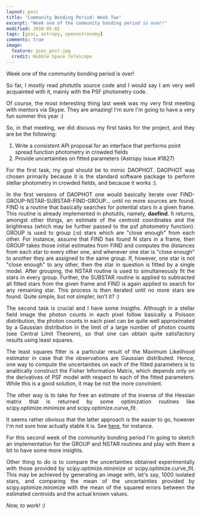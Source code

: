 ```yaml
---
layout: post
title: "Community Bonding Period: Week Two"
excerpt: "Week one of the community bonding period is over!"
modified: 2016-05-02
tags: [gsoc, astropy, openastronomy]
comments: true
image:
  feature: gsoc_post.jpg
  credit: Hubble Space Telescope
---
```

<p style='text-align: justify;'>
Week one of the community bonding period is over!
</p>

<p style='text-align: justify;'>
So far, I mostly read photutils source code and I would say I am very well acquainted with it, mainly with the PSF photometry code. 
</p>

<p style='text-align: justify;'>
Of course, the most interesting thing last week was my very first meeting with mentors via Skype. They are amazing! I'm sure I'm going to have a very fun summer this year :)
</p>

<p style='text-align: justify;'>
So, in that meeting, we did discuss my first tasks for the project, and they are be the following:
<ol>
<li> Write a consistent API proposal for an interface that performs point spread function photometry in crowded fields</li>
<li> Provide uncertainties on fitted parameters (Astropy issue #1827)</li>
</ol>
</p>

<p style='text-align: justify;'>
For the first task, my goal should be to mimic DAOPHOT. DAOPHOT was chosen primarily because it is the standard software package to perform stellar photometry in crowded fields, and because it works :). 
</p>

<p style='text-align: justify;'>
In the first versions of DAOPHOT one would basically iterate over FIND-GROUP-NSTAR-SUBSTAR-FIND-GROUP... until no more sources are found. FIND is a routine that basically searches for potential stars in a given frame. This routine is already implemented in photutils, namely, <b>daofind</b>. It returns, amongst other things, an estimate of the centroid coordinates and the brightness (which may be further passed to the psf photometry function). GROUP is used to group (:o) stars which are "close enough" from each other. For instance, assume that FIND has found N stars in a frame, then GROUP takes those initial estimates from FIND and computes the distances from each star to every other one, and whenever one star is "close enough" to another they are assigned to the same group. If, however, one star is not "close enough" to any other, then the star in question is fitted by a single model. After grouping, the NSTAR routine is used to simultaneously fit the stars in every group. Further, the SUBSTAR routine is applied to subtracted all fitted stars from the given frame and FIND is again applied to search for any remaining star. This process is then iterated until no more stars are found. Quite simple, but not simpler, isn't it? :)
</p>

<p style='text-align: justify;'>
The second task is crucial and I have some insigths. Although in a stellar field image the photon counts in each pixel follow basically a Poisson distribution, the photon counts in each pixel can be quite well approximated by a Gaussian distribution in the limit of a large number of photon counts (see Central Limit Theorem), so that one can obtain quite satisfactory results using least squares.
</p>

<p style='text-align: justify;'>
The least squares fitter is a particular result of the Maximum Likelihood estimator in case that the observations are Gaussian distributed. Hence, one way to compute the uncertainties on each of the fitted parameters is to analitically construct the Fisher Information Matrix, which depends only on the derivatives of PSF model with respect to each of the fitted parameters. While this is a good solution, it may be not the more convinient.
</p>

<p style='text-align: justify;'>
The other way is to take for free an estimate of the inverse of the Hessian matrix that is returned by some optimization routines like scipy.optimize.minimize and scipy.optimize.curve_fit.
</p>

<p style='text-align: justify;'>
It seems rather obvious that the latter approach is the easier to go, however I'm not sure how actually stable it is. See <a href="http://stackoverflow.com/questions/29443318/scipy-optimize-minimize-hess-inv-strongly-depends-on-initial-guess">here</a>, for instance.
</p>

<p style='text-align: justify;'>
For this second week of the community bonding period I'm going to sketch an implementation for the GROUP and NSTAR routines and play with them a bit to have some more insights.
</p>

<p style='text-align: justify;'>
Other thing to do is to compare the uncertainties obtained experimentally with those provided by scipy.optimize.minimize or scipy.optimize.curve_fit. This may be achieved by generating an image with, let's say, 1000 isolated stars, and comparing the mean of the uncertainties provided by scipy.optimize.minimize with the mean of the squared errors between the estimated centroids and the actual known values.
</p>

<p style='text-align: justify;'>
<i>Now, to work! :)</i>
</p>

